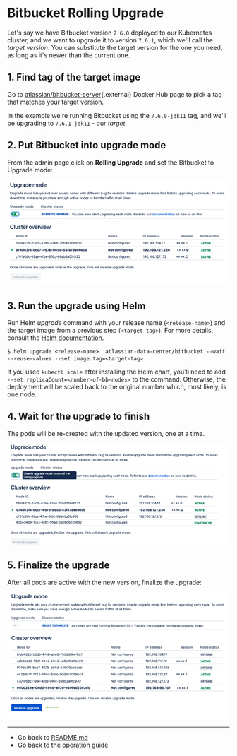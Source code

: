 # Bitbucket Rolling Upgrade
Let's say we have Bitbucket version `7.6.0` deployed to our Kubernetes cluster, and we want to upgrade it to version
`7.6.1`, which we'll call the *target version*. You can substitute the target version for the one you need, as long as
it's newer than the current one.

## 1. Find tag of the target image

Go to [atlassian/bitbucket-server](https://hub.docker.com/r/atlassian/bitbucket-server/tags){.external}
Docker Hub page to pick a tag that matches your target version.

In the example we're running Bitbucket using the `7.6.0-jdk11` tag, and we'll be upgrading to `7.6.1-jdk11` - our *target*.

## 2. Put Bitbucket into upgrade mode

From the admin page click on **Rolling Upgrade** and set the Bitbucket to Upgrade mode:

  ![upgrade-mode](../../assets/images/bitbucket-upgrade-1.png)

## 3. Run the upgrade using Helm

Run Helm *upgrade* command with your release name (`<release-name>`) and the target image from a previous step
(`<target-tag>`). For more details, consult the [Helm documentation](https://helm.sh/docs/).

 ```shell
 $ helm upgrade <release-name>  atlassian-data-center/bitbucket --wait --reuse-values --set image.tag=<target-tag>
 ```

If you used `kubectl scale` after installing the Helm chart, you'll need to add `--set
replicaCount=<number-of-bb-nodes>` to the command. Otherwise, the deployment will be scaled back to the original
number which, most likely, is one node.

## 4. Wait for the upgrade to finish
The pods will be re-created with the updated version, one at a time.

![upgrade-mode](../../assets/images/bitbucket-upgrade-2.png)

## 5. Finalize the upgrade
After all pods are active with the new version, finalize the upgrade:

![upgrade-mode](../../assets/images/bitbucket-upgrade-3.png)

***
* Go back to [README.md](/)
* Go back to the [operation guide](../OPERATION.md)

